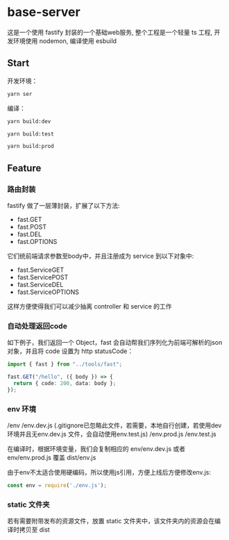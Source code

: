 # base-server

这是一个使用 fastify 封装的一个基础web服务, 整个工程是一个轻量 ts 工程, 开发环境使用 nodemon, 编译使用 esbuild

## Start

开发环境：

```sh
yarn ser
```

编译：

```sh
yarn build:dev
```

```sh
yarn build:test
```

```sh
yarn build:prod
```


## Feature

### 路由封装

fastify 做了一层薄封装，扩展了以下方法:

- fast.GET
- fast.POST
- fast.DEL
- fast.OPTIONS

它们统前端请求参数至body中，并且注册成为 service 到以下对象中:

- fast.ServiceGET
- fast.ServicePOST
- fast.ServiceDEL
- fast.ServiceOPTIONS

这样方便使得我们可以减少抽离 controller 和 service 的工作

### 自动处理返回code

如下例子，我们返回一个 Object，fast 会自动帮我们序列化为前端可解析的json对象，并且将 code 设置为 http statusCode：

```ts
import { fast } from "../tools/fast";

fast.GET("/hello", ({ body }) => {
  return { code: 200, data: body };
});
```

### env 环境

/env
  /env.dev.js (.gitignore已忽略此文件，若需要，本地自行创建，若使用dev环境并且无env.dev.js 文件，会自动使用env.test.js)
  /env.prod.js
  /env.test.js

在编译时，根据环境变量，我们会复制相应的 env/env.dev.js 或者 env/env.prod.js 覆盖 dist/env.js


由于env不太适合使用硬编码，所以使用js引用，方便上线后方便修改env.js:
```js
const env = require('./env.js');
```
### static 文件夹

若有需要附带发布的资源文件，放置 static 文件夹中，该文件夹内的资源会在编译时拷贝至 dist